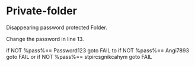 # Private-folder
Disappearing password protected Folder.

Change the password in line 13.

if NOT %pass%== Password123 goto FAIL
to
if NOT %pass%== Angi7893 goto FAIL
or
if NOT %pass%== stpircsgnikcahym goto FAIL
